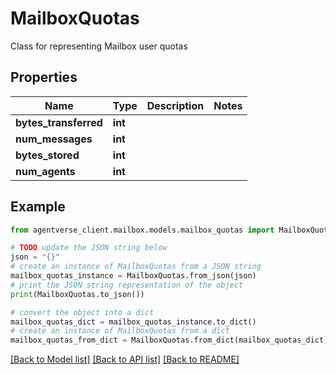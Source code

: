 # MailboxQuotas

Class for representing Mailbox user quotas

## Properties

Name | Type | Description | Notes
------------ | ------------- | ------------- | -------------
**bytes_transferred** | **int** |  | 
**num_messages** | **int** |  | 
**bytes_stored** | **int** |  | 
**num_agents** | **int** |  | 

## Example

```python
from agentverse_client.mailbox.models.mailbox_quotas import MailboxQuotas

# TODO update the JSON string below
json = "{}"
# create an instance of MailboxQuotas from a JSON string
mailbox_quotas_instance = MailboxQuotas.from_json(json)
# print the JSON string representation of the object
print(MailboxQuotas.to_json())

# convert the object into a dict
mailbox_quotas_dict = mailbox_quotas_instance.to_dict()
# create an instance of MailboxQuotas from a dict
mailbox_quotas_from_dict = MailboxQuotas.from_dict(mailbox_quotas_dict)
```
[[Back to Model list]](../README.md#documentation-for-models) [[Back to API list]](../README.md#documentation-for-api-endpoints) [[Back to README]](../README.md)


